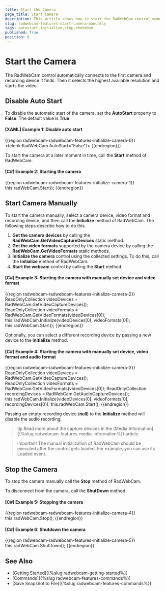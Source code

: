 ```yaml
---
title: Start the Camera
page_title: Start Camera
description: This article shows how to start the RadWebCam control manually by selecting a camera, video format and recording device.
slug: radwebcam-features-start-camera-manually
tags: autostart,initialize,stop,shutdown
published: True
position: 0
---
```


# Start the Camera

The RadWebCam control automatically connects to the first camera and recording device it finds. Then it selects the highest available resolution and starts the video.

## Disable Auto Start

To disable the automatic start of the camera, set the __AutoStart__ property to __False__. The default value is **True**.

#### __[XAML] Example 1: Disable auto start__
{{region radwebcam-radwebcam-features-initialize-camera-0}}
	<telerik:RadWebCam AutoStart="False"/>
{{endregion}}}

To start the camera at a later moment in time, call the __Start__ method of RadWebCam.

#### __[C#] Example 2: Starting the camera__
{{region radwebcam-radwebcam-features-initialize-camera-1}}
	this.radWebCam.Start();
{{endregion}}

## Start Camera Manually

To start the camera manually, select a camera device, video format and recording device, and then call the __Initialize__ method of RadWebCam. The following steps describe how to do this.

1. __Get the camera devices__ by calling the __RadWebCam.GetVideoCaptureDevices__ static method.
2. __Get the video formats__ supported by the camera device by calling the __RadWebCam.GetVideoFormats__ static methods.
3. __Initialize the camera__ control using the collected settings. To do this, call the __Initialize__ method of RadWebCam.
4. __Start the webcam__ control by calling the __Start__ method.

#### __[C#] Example 3: Starting the camera with manually set device and video format__
{{region radwebcam-radwebcam-features-initialize-camera-2}}
	ReadOnlyCollection<MediaFoundationDeviceInfo> videoDevices = RadWebCam.GetVideoCaptureDevices();            
	ReadOnlyCollection<MediaFoundationVideoFormatInfo> videoFormats = RadWebCam.GetVideoFormats(videoDevices[0]);
	this.radWebCam.Initialize(videoDevices[0], videoFormats[0]);
	this.radWebCam.Start();
{{endregion}}

Optionally, you can select a different recording device by passing a new device to the __Initialize__ method.

#### __[C#] Example 4: Starting the camera with manually set device, video format and audio format__
{{region radwebcam-radwebcam-features-initialize-camera-3}}
	ReadOnlyCollection<MediaFoundationDeviceInfo> videoDevices = RadWebCam.GetVideoCaptureDevices();            
	ReadOnlyCollection<MediaFoundationVideoFormatInfo> videoFormats = RadWebCam.GetVideoFormats(videoDevices[0]);
	ReadOnlyCollection<MediaFoundationDeviceInfo> recordingDevices = RadWebCam.GetAudioCaptureDevices();
	this.radWebCam.Initialize(videoDevices[0], videoFormats[0], recordingDevices[0]);
	this.radWebCam.Start();
{{endregion}}

Passing an empty recording device (__null__) to the __Initialize__ method will disable the audio recording.

>tip Read more about the capture devices in the [Media Information]({%slug radwebcam-features-media-information%}) article.

>important The manual initialization of RadWebCam should be executed after the control gets loaded. For example, you can use its Loaded event.

## Stop the Camera

To stop the camera manually call the __Stop__ method of RadWebCam. 

To disconnect from the camera, call the __ShutDown__ method.

#### __[C#] Example 5: Stopping the camera__
{{region radwebcam-radwebcam-features-initialize-camera-4}}
	this.radWebCam.Stop();
{{endregion}}
	
#### __[C#] Example 6: Shutdown the camera__
{{region radwebcam-radwebcam-features-initialize-camera-5}}
	this.radWebCam.ShutDown();
{{endregion}}

## See Also  
* [Getting Started]({%slug radwebcam-getting-started%})
* [Commands]({%slug radwebcam-features-commands%})
* [Save Snapshot to File]({%slug radwebcam-features-commands%})
